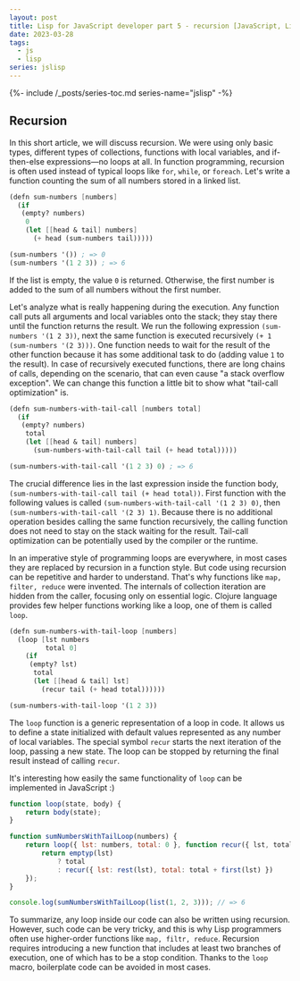 ```yaml
---
layout: post
title: Lisp for JavaScript developer part 5 - recursion [JavaScript, Lisp]
date: 2023-03-28
tags:
  - js
  - lisp
series: jslisp
---
```


{%- include /_posts/series-toc.md series-name="jslisp" -%}
## Recursion

In this short article, we will discuss recursion. We were using only basic types, different types of collections, functions with local variables, and if-then-else expressions—no loops at all. In function programming, recursion is often used instead of typical loops like `for`, `while`, or `foreach`. Let's write a function counting the sum of all numbers stored in a linked list.

```scheme
(defn sum-numbers [numbers]
  (if
   (empty? numbers)
    0
    (let [[head & tail] numbers]
      (+ head (sum-numbers tail)))))

(sum-numbers '()) ; => 0
(sum-numbers '(1 2 3)) ; => 6
```

If the list is empty, the value `0` is returned. Otherwise, the first number is added to the sum of all numbers without the first number.

Let's analyze what is really happening during the execution. Any function call puts all arguments and local variables onto the stack; they stay there until the function returns the result. We run the following expression `(sum-numbers '(1 2 3))`, next the same function is executed recursively `(+ 1 (sum-numbers '(2 3)))`. One function needs to wait for the result of the other function because it has some additional task to do (adding value `1` to the result). In case of recursively executed functions, there are long chains of calls, depending on the scenario, that can even cause "a stack overflow exception". We can change this function a little bit to show what "tail-call optimization" is.

```scheme
(defn sum-numbers-with-tail-call [numbers total]
  (if
   (empty? numbers)
    total
    (let [[head & tail] numbers]
      (sum-numbers-with-tail-call tail (+ head total)))))

(sum-numbers-with-tail-call '(1 2 3) 0) ; => 6
```

The crucial difference lies in the last expression inside the function body,  `(sum-numbers-with-tail-call tail (+ head total))`. First function with the following values is called `(sum-numbers-with-tail-call '(1 2 3) 0)`, then `(sum-numbers-with-tail-call '(2 3) 1)`. Because there is no additional operation besides calling the same function recursively, the calling function does not need to stay on the stack waiting for the result. Tail-call optimization can be potentially used by the compiler or the runtime.

In an imperative style of programming loops are everywhere, in most cases they are replaced by recursion in a function style. But code using recursion can be repetitive and harder to understand. That's why functions like `map, filter, reduce` were invented. The internals of collection iteration are hidden from the caller, focusing only on essential logic. Clojure language provides few helper functions working like a loop, one of them is called `loop`. 

```scheme
(defn sum-numbers-with-tail-loop [numbers]
  (loop [lst numbers
         total 0]
    (if
     (empty? lst)
      total
      (let [[head & tail] lst]
        (recur tail (+ head total))))))

(sum-numbers-with-tail-loop '(1 2 3))
```

The `loop` function is a generic representation of a loop in code. It allows us to define a state initialized with default values represented as any number of local variables. The special symbol `recur` starts the next iteration of the loop, passing a new state. The loop can be stopped by returning the final result instead of calling `recur`. 

It's interesting how easily the same functionality of `loop` can be implemented in JavaScript :)

```javascript
function loop(state, body) {
    return body(state);
}

function sumNumbersWithTailLoop(numbers) {
    return loop({ lst: numbers, total: 0 }, function recur({ lst, total }) {
        return emptyp(lst)
            ? total
            : recur({ lst: rest(lst), total: total + first(lst) })
    });
}

console.log(sumNumbersWithTailLoop(list(1, 2, 3))); // => 6
```

To summarize, any loop inside our code can also be written using recursion. However, such code can be very tricky, and this is why Lisp programmers often use higher-order functions like `map, filtr, reduce`.
Recursion requires introducing a new function that includes at least two branches of execution, one of which has to be a stop condition. Thanks to the `loop` macro, boilerplate code can be avoided in most cases.